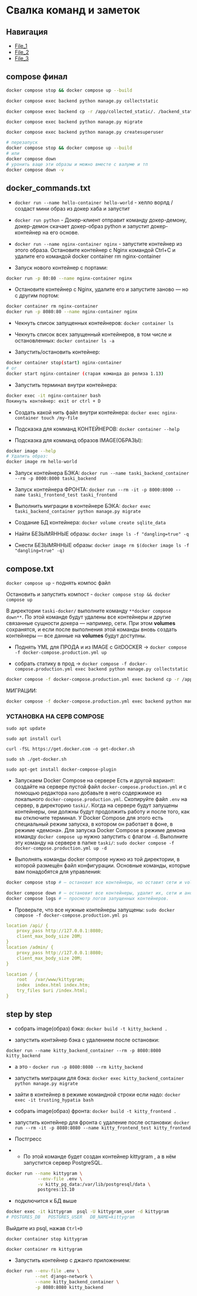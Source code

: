 # Свалка команд и заметок

## Навигация

- [File_1](#compose-финал)
- [File_2](#docker_commandstxt)
- [File_3](#composetxt)

## compose финал

```bash
docker compose stop && docker compose up --build
```

```bash
docker compose exec backend python manage.py collectstatic
```

```bash
docker compose exec backend cp -r /app/collected_static/. /backend_static/static/ 
```

```docker compose exec backend python manage.py migrate```

```docker compose exec backend python manage.py createsuperuser```


```bash
# перезапуск
docker compose stop && docker compose up --build
# или
docker compose down
# уронить ваще эти образы и можно вместе с валуме и тп
docker compose down -v
```

## docker_commands.txt

- ```docker run --name hello-container hello-world``` - хелло ворлд / создаст мини образ из докер хаба и запустит

- ```docker run python``` - Докер-клиент отправит команду докер-демону, докер-демон скачает докер-образ python и запустит докер-контейнер на его основе.

- ```docker run --name nginx-container nginx``` - запустите контейнер из этого образа.
Остановите контейнер с Nginx командой Ctrl+C и удалите его командой docker container rm nginx-container

- Запуск нового контейнер с портами:

```bash
docker run -p 80:80 --name nginx-container nginx
```

- Остановите контейнер с Nginx, удалите его и запустите заново — но с другим портом:

```bash
docker container rm nginx-container
docker run -p 8080:80 --name nginx-container nginx
```

- Чекнуть список запущенных контейнеров:
```docker container ls```

- Чекнуть список всех запущенный контейнеров, в том числе и остановленных:
```docker container ls -a```

- Запустить/остановить контейнер:

```bash
docker container stop(start) nginx-container
# or
docker start nginx-container (старая команда до релиза 1.13)
```

- Запустить терминал внутри контейнера:

```bash
docker exec -it nginx-container bash
Покинуть контейнер: exit or ctrl + D
```

- Создать какой нить файл внутри контейнера:
```docker exec nginx-container touch /my-file```

- Подсказка для комманд КОНТЕЙНЕРОВ:
```docker container --help```

- Подсказка для комманд образов IMAGE(ОБРАЗЫ):

```bash
docker image --help
# Удалить образ:
docker image rm hello-world
```

- Запуск контейнера БЭКА:
    ```docker run --name taski_backend_container --rm -p 8000:8000 taski_backend```

- Запуск контейнера ФРОНТА:
    ```docker run --rm -it -p 8000:8000 --name taski_frontend_test taski_frontend```

- Выполнить миграции в контейнере БЭКА:
    ```docker exec taski_backend_container python manage.py migrate```

- Создание БД контейнера:
    ```docker volume create sqlite_data```

- Найти БЕЗЫМЯННЫЕ образы:
    ```docker image ls -f "dangling=true" -q```

- Снести БЕЗЫМЯННЫЕ образы:
    ```docker image rm $(docker image ls -f "dangling=true" -q)```

## compose.txt

```docker compose up``` - поднять компос файл

Остановить и запустить компост - ```docker compose stop && docker compose up```

В директории ```taski-docker/``` выполните команду ```**docker compose down**```. По этой команде будут удалены все контейнеры и
    другие связанные сущности докера — например, сети.
При этом **volumes** сохранятся, и если после выполнения этой команды вновь создать
    контейнеры — все данные на **volumes** будут доступны.

- Поднять YML для ПРОДА и из IMAGE с GitDOCKER     ->    ```docker compose -f docker-compose.production.yml up```

- собрать статику в прод -> ```docker compose -f docker-compose.production.yml exec backend python manage.py collectstatic```

```bash
docker compose -f docker-compose.production.yml exec backend cp -r /app/collected_static/. /backend_static/static/
```

МИГРАЦИИ:

```bash
docker compose -f docker-compose.production.yml exec backend python manage.py migrate
```

### УСТАНОВКА НА СЕРВ COMPOSE

```sudo apt update```

```sudo apt install curl```

```curl -fSL https://get.docker.com -o get-docker.sh```

```sudo sh ./get-docker.sh```

```sudo apt-get install docker-compose-plugin```

- Запускаем Docker Compose на сервере
Есть и другой вариант: создайте на сервере пустой файл ```docker-compose.production.yml``` и с помощью редактора ```nano``` добавьте
    в него содержимое из локального ```docker-compose.production.yml```.
Скопируйте файл ```.env``` на сервер, в директорию ```taski/```.
Когда на сервере будут запущены контейнеры, они должны будут продолжить работу и после того,
    как вы отключите терминал. У Docker Compose для этого есть специальный режим запуска, в котором он работает в фоне, в режиме «демона».
Для запуска Docker Compose в режиме демона команду ```docker compose up``` нужно запустить с флагом ```-d```. Выполните эту команду на сервере в папке ```taski/```:
    ```sudo docker compose -f docker-compose.production.yml up -d```

- Выполнять команды docker compose нужно из той директории, в которой размещён файл конфигурации.
Основные команды, которые вам понадобятся для управления:

```bash
docker compose stop # — остановит все контейнеры, но оставит сети и volume. Эта команда пригодится, чтобы перезагрузить или обновить приложения.

docker compose down # — остановит все контейнеры, удалит их, сети и анонимные volumes. Можно будет начать всё заново.
docker compose logs # — просмотр логов запущенных контейнеров.
```

- Проверьте, что все нужные контейнеры запущены:
    ```sudo docker compose -f docker-compose.production.yml ps```

```yaml
location /api/ {
    proxy_pass http://127.0.0.1:8080;
    client_max_body_size 20M;
}
location /admin/ {
    proxy_pass http://127.0.0.1:8080;
    client_max_body_size 20M;
}

location / {
    root   /var/www/kittygram;
    index  index.html index.htm;
    try_files $uri /index.html;
}
```

## step by step


- собрать image(образ) бэка:
    ```docker build -t kitty_backend .```

- запустить контэйнер бэка с удалением после остановки:

```docker run --name kitty_backend_container --rm -p 8080:8080 kitty_backend```

- а это - ```docker run -p 8080:8080 --rm kitty_backend```

- запустить миграции для бэка:
```docker exec kitty_backend_container python manage.py migrate```

- зайти в контейнер в режиме командной строки если надо:
```docker exec -it trusting_hypatia bash```

- собрать image(образ) фронта:
```docker build -t kitty_frontend .```

- запустить контейнер для фронта с удаление после остановки:
```docker run --rm -it -p 8080:8080 --name kitty_frontend_test kitty_frontend```


- Постгресс
- - По этой команде будет создан контейнер kittygram , а в нём запустится сервер PostgreSQL.

```bash
docker run --name kittygram \
            --env-file .env \
            -v kitty_pg_data:/var/lib/postgresql/data \
            postgres:13.10
```

- подключится к БД выше

```bash
docker exec -it kittygram  psql -U kittygram_user -d kittygram
# POSTGRES_DB   POSTGRES_USER   DB_NAME=kittygram
```

Выйдите из psql, нажав ```Ctrl+D```

```docker container stop kittygram```

```docker container rm kittygram```  

- Запустить контейнер с джанго приложением:

```bash
docker run --env-file .env \
           --net django-network \
           --name kitty_backend_container \
           -p 8080:8080 kitty_backend
```
